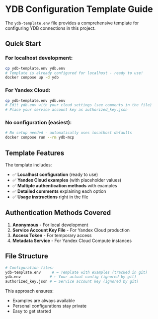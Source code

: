 # YDB Configuration Template Guide

The `ydb-template.env` file provides a comprehensive template for configuring YDB connections in this project.

## Quick Start

### For localhost development:
```bash
cp ydb-template.env ydb.env
# Template is already configured for localhost - ready to use!
docker compose up -d ydb
```

### For Yandex Cloud:
```bash
cp ydb-template.env ydb.env
# Edit ydb.env with your cloud settings (see comments in the file)
# Place your service account key as authorized_key.json
```

### No configuration (easiest):
```bash
# No setup needed - automatically uses localhost defaults
docker compose run --rm ydb-mcp
```

## Template Features

The template includes:

- ✅ **Localhost configuration** (ready to use)
- ✅ **Yandex Cloud examples** (with placeholder values)
- ✅ **Multiple authentication methods** with examples
- ✅ **Detailed comments** explaining each option
- ✅ **Usage instructions** right in the file

## Authentication Methods Covered

1. **Anonymous** - For local development
2. **Service Account Key File** - For Yandex Cloud production
3. **Access Token** - For temporary access
4. **Metadata Service** - For Yandex Cloud Compute instances

## File Structure

```bash
# Configuration files:
ydb-template.env     # ← Template with examples (tracked in git)
ydb.env             # ← Your actual config (ignored by git)
authorized_key.json # ← Service account key (ignored by git)
```

This approach ensures:
- Examples are always available
- Personal configurations stay private
- Easy to get started
